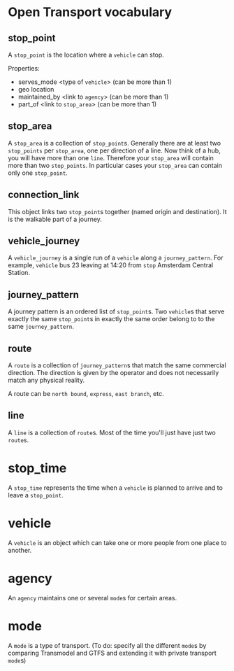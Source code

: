 # Open Transport vocabulary

## stop_point

A `stop_point` is the location where a `vehicle` can stop. 

Properties:
 * serves_mode <type of `vehicle`> (can be more than 1)
 * geo location
 * maintained_by <link to `agency`> (can be more than 1)
 * part_of <link to `stop_area`> (can be more than 1)

## stop_area

A `stop_area` is a collection of `stop_point`s. Generally there are at least two `stop_points` per `stop_area`, one per direction of a line. Now think of a hub, you will have more than one `line`. Therefore your `stop_area` will contain more than two `stop_points`. In particular cases your `stop_area` can contain only one `stop_point`.

## connection_link

This object links two `stop_point`s together (named origin and destination). It is the walkable part of a journey.

## vehicle_journey

A `vehicle_journey` is a single run of a `vehicle` along a `journey_pattern`.
For example, `vehicle` bus 23 leaving at 14:20 from `stop` Amsterdam Central
Station.

## journey_pattern

A journey pattern is an ordered list of `stop_point`s. Two `vehicle`s that serve exactly the
same `stop_point`s in exactly the same order belong to to the same `journey_pattern`.

## route

A `route` is a collection of `journey_pattern`s that match the same commercial direction.
The direction is given by the operator and does not necessarily match any physical reality.

A route can be `north bound`, `express`, `east branch`, etc.

## line

A `line` is a collection of `route`s. Most of the time you'll just have just two `route`s.

# stop_time

A `stop_time` represents the time when a `vehicle` is planned to arrive and to leave a `stop_point`.

# vehicle

A `vehicle` is an object which can take one or more people from one place to another.

# agency

An `agency` maintains one or several `mode`s for certain areas.

# mode

A `mode` is a type of transport. (To do: specify all the different `mode`s by comparing Transmodel and GTFS and extending it with private transport `mode`s)
